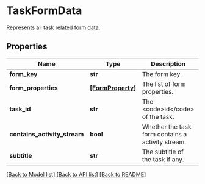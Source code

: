 # TaskFormData

Represents all task related form data.
## Properties
Name | Type | Description | Notes
------------ | ------------- | ------------- | -------------
**form_key** | **str** | The form key. | [optional] 
**form_properties** | [**[FormProperty]**](FormProperty.md) | The list of form properties. | [optional] 
**task_id** | **str** | The &lt;code&gt;id&lt;/code&gt; of the task. | [optional] 
**contains_activity_stream** | **bool** | Whether the task form contains a activity stream. | [optional] 
**subtitle** | **str** | The subtitle of the task if any. | [optional] 

[[Back to Model list]](../README.md#documentation-for-models) [[Back to API list]](../README.md#documentation-for-api-endpoints) [[Back to README]](../README.md)


